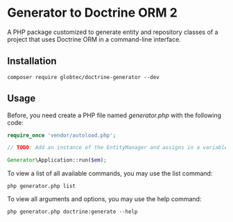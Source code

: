 # Generator to Doctrine ORM 2

A PHP package customized to generate entity and repository classes of a project that uses Doctrine ORM in a command-line interface.

## Installation

```
composer require globtec/doctrine-generator --dev
```

## Usage

Before, you need create a PHP file named *generator.php* with the following code:

```php
require_once 'vendor/autoload.php';

// TODO: Add an instance of the EntityManager and assigns in a variable named $em 

Generator\Application::run($em);
```

To view a list of all available commands, you may use the list command:

```
php generator.php list
```

To view all arguments and options, you may use the help command:

```
php generator.php doctrine:generate --help
```